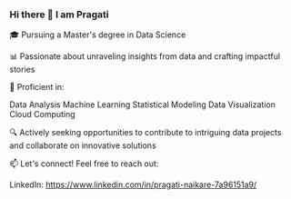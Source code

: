 ### Hi there 👋 I am Pragati 

🎓 Pursuing a Master's degree in Data Science

📊 Passionate about unraveling insights from data and crafting impactful stories

🌟 Proficient in:

Data Analysis
Machine Learning
Statistical Modeling
Data Visualization
Cloud Computing 

🔍 Actively seeking opportunities to contribute to intriguing data projects and collaborate on innovative solutions

📫 Let's connect! Feel free to reach out:

LinkedIn: https://www.linkedin.com/in/pragati-naikare-7a96151a9/

